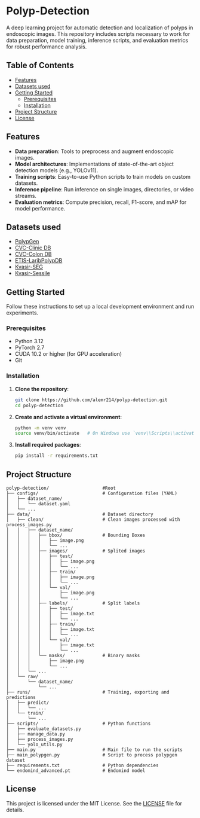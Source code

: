 # Polyp-Detection

A deep learning project for automatic detection and localization of polyps in endoscopic images. This repository includes scripts necessary to work for data preparation, model training, inference scripts, and evaluation metrics for robust performance analysis.

## Table of Contents

* [Features](#features)
* [Datasets used](#datasets-used)
* [Getting Started](#getting-started)
  * [Prerequisites](#prerequisites)
  * [Installation](#installation)
* [Project Structure](#project-structure)
* [License](#license)

## Features

* **Data preparation**: Tools to preprocess and augment endoscopic images.
* **Model architectures**: Implementations of state-of-the-art object detection models (e.g., YOLOv11).
* **Training scripts**: Easy-to-use Python scripts to train models on custom datasets.
* **Inference pipeline**: Run inference on single images, directories, or video streams.
* **Evaluation metrics**: Compute precision, recall, F1-score, and mAP for model performance.

## Datasets used

* [PolypGen](https://www.synapse.org/#!Synapse:syn45200214)
* [CVC-Clinic DB](https://www.kaggle.com/datasets/balraj98/cvcclinicdb/data)
* [CVC-Colon DB](https://www.kaggle.com/datasets/longvil/cvc-colondb)
* [ETIS-LaribPolypDB](https://www.kaggle.com/datasets/nguyenvoquocduong/etis-laribpolypdb)
* [Kvasir-SEG](https://www.kaggle.com/datasets/debeshjha1/kvasirseg)
* [Kvasir-Sessile](https://www.kaggle.com/datasets/debeshjha1/kvasirsessile)

## Getting Started

Follow these instructions to set up a local development environment and run experiments.

### Prerequisites

* Python 3.12
* PyTorch 2.7
* CUDA 10.2 or higher (for GPU acceleration)
* Git

### Installation

1. **Clone the repository**:

   ```bash
   git clone https://github.com/alemr214/polyp-detection.git
   cd polyp-detection
   ```

2. **Create and activate a virtual environment**:

   ```bash
   python -m venv venv
   source venv/bin/activate   # On Windows use `venv\\Scripts\\activate`
   ```

3. **Install required packages**:

   ```bash
   pip install -r requirements.txt
   ```

## Project Structure

```
polyp-detection/                    #Root
├── configs/                        # Configuration files (YAML)
│   ├── dataset_name/
│   │   └── dataset.yaml
│   └── ...
├── data/                           # Dataset directory
│   ├── clean/                      # Clean images processed with process_images.py
│   │   ├── dataset_name/
│   │   │   ├── bbox/               # Bounding Boxes
│   │   │   │   ├── image.png
│   │   │   │   └── ...
│   │   │   ├── images/             # Splited images
│   │   │   │   ├── test/
│   │   │   │   │   ├── image.png
│   │   │   │   │   └── ...
│   │   │   │   ├── train/
│   │   │   │   │   ├── image.png
│   │   │   │   │   └── ...
│   │   │   │   └── val/
│   │   │   │       ├── image.png
│   │   │   │       └── ...
│   │   │   ├── labels/             # Split labels
│   │   │   │   ├── test/
│   │   │   │   │   ├── image.txt
│   │   │   │   │   └── ...
│   │   │   │   ├── train/
│   │   │   │   │   ├── image.txt
│   │   │   │   │   └── ...
│   │   │   │   └── val/
│   │   │   │       ├── image.txt
│   │   │   │       └── ...
│   │   │   └── masks/              # Binary masks
│   │   │       ├── image.png
│   │   │       └── ...
│   │   └── ...
│   └── raw/
│       └── dataset_name/
│           └── ...
├── runs/                           # Training, exporting and predictions
│   ├── predict/
│   │   └── ...
│   └── train/
│       └── ...
├── scripts/                        # Python functions
│   ├── evaluate_datasets.py
│   ├── manage_data.py
│   ├── process_images.py
│   └── yolo_utils.py
├── main.py                         # Main file to run the scripts
├── main_polypgen.py                # Script to process polypgen dataset
├── requirements.txt                # Python dependencies
└── endomind_advanced.pt            # Endomind model
```

## License

This project is licensed under the MIT License. See the [LICENSE](LICENSE) file for details.
